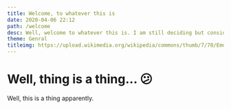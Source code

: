 ```yaml
---
title: Welcome, to whatever this is
date: 2020-04-06 22:12
path: /welcome
desc: Well, welcome to whatever this is. I am still deciding but considering I built this in 24 hours, cut me some slack
theme: Genral
titleimg: https://upload.wikimedia.org/wikipedia/commons/thumb/7/70/Emoji_u1f44b.svg/128px-Emoji_u1f44b.svg.png
---
```


# Well, thing is a thing... 😕
Well, this is a thing apparently. 
